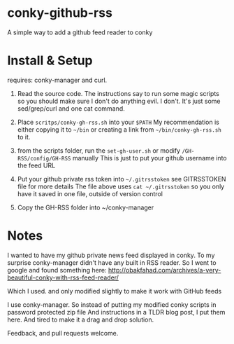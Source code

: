 conky-github-rss
================

A simple way to add a github feed reader to conky


Install & Setup
================

requires: conky-manager and curl.

1. Read the source code. 
The instructions say to run some magic scripts so you should make sure I don't do anything evil.
I don't. It's just some sed/grep/curl and one cat command. 

2. Place ```scritps/conky-gh-rss.sh``` into your ```$PATH```
My recommendation is either copying it to ```~/bin``` or creating a link from ```~/bin/conky-gh-rss.sh``` to it. 

3. from the scripts folder, run the ```set-gh-user.sh``` or modify ```/GH-RSS/config/GH-RSS``` manually
This is just to put your github username into the feed URL

4. Put your github private rss token into ```~/.gitrsstoken``` see GITRSSTOKEN file for more details
The file above uses ```cat ~/.gitrsstoken``` so you only have it saved in one file, outside of version control

5. Copy the GH-RSS folder into ~/conky-manager


Notes
================

I wanted to have my github private news feed displayed in conky.
To my surprise conky-manager didn't have any built in RSS reader.
So I went to google and found something here:
http://obakfahad.com/archives/a-very-beautiful-conky-with-rss-feed-reader/

Which I used. and only modified slightly to make it work with GitHub feeds 

I use conky-manager. So instead of putting my modified conky scripts in password protected zip file
And instructions in a TLDR blog post, I put them here. And tired to make it a drag and drop solution.

Feedback, and pull requests welcome.

